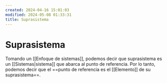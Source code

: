 ```yaml
---
created: 2024-04-16 15:01:03
modified: 2024-05-08 01:33:31
title: Suprasistema
---
```


# Suprasistema

Tomando un [[Enfoque de sistemas]], podemos decir que suprasistema es un [[Sistemas|sistema]] que abarca al punto de referencia. Por lo tanto, podemos decir que el ==punto de referencia es el [[Elemento]] de su suprasistema==.
